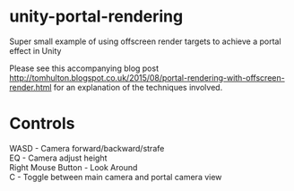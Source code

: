 # unity-portal-rendering
Super small example of using offscreen render targets to achieve a portal effect in Unity

Please see this accompanying blog post http://tomhulton.blogspot.co.uk/2015/08/portal-rendering-with-offscreen-render.html for an explanation of the techniques involved.

# Controls

WASD - Camera forward/backward/strafe  
EQ - Camera adjust height  
Right Mouse Button - Look Around  
C - Toggle between main camera and portal camera view  
